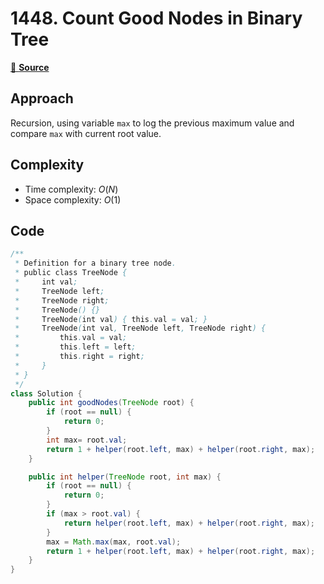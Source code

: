 # 1448. Count Good Nodes in Binary Tree

[🔗 **Source**](https://leetcode.com/problems/count-good-nodes-in-binary-tree)

## Approach
<!-- Describe your approach to solving the problem. -->
Recursion, using variable `max` to log the previous maximum value and compare `max` with current root value.

## Complexity
- Time complexity: $O(N)$
- Space complexity: $O(1)$

## Code
``` java linenums="1"
/**
 * Definition for a binary tree node.
 * public class TreeNode {
 *     int val;
 *     TreeNode left;
 *     TreeNode right;
 *     TreeNode() {}
 *     TreeNode(int val) { this.val = val; }
 *     TreeNode(int val, TreeNode left, TreeNode right) {
 *         this.val = val;
 *         this.left = left;
 *         this.right = right;
 *     }
 * }
 */
class Solution {
    public int goodNodes(TreeNode root) {
        if (root == null) {
            return 0;
        }
        int max= root.val;
        return 1 + helper(root.left, max) + helper(root.right, max);
    }

    public int helper(TreeNode root, int max) {
        if (root == null) {
            return 0;
        }
        if (max > root.val) {
            return helper(root.left, max) + helper(root.right, max);
        }
        max = Math.max(max, root.val);
        return 1 + helper(root.left, max) + helper(root.right, max);
    }
}
```